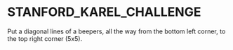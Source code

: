 # STANFORD_KAREL_CHALLENGE
Put a diagonal lines of a beepers, all the way from the bottom left corner, to the top right corner (5x5).
